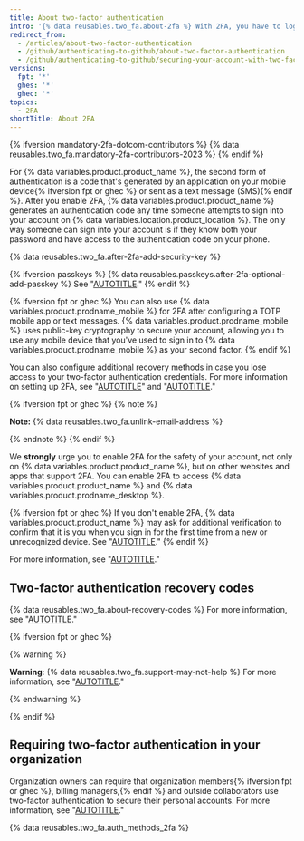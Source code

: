 ```yaml
---
title: About two-factor authentication
intro: '{% data reusables.two_fa.about-2fa %} With 2FA, you have to log in with your username and password and provide another form of authentication that only you know or have access to.'
redirect_from:
  - /articles/about-two-factor-authentication
  - /github/authenticating-to-github/about-two-factor-authentication
  - /github/authenticating-to-github/securing-your-account-with-two-factor-authentication-2fa/about-two-factor-authentication
versions:
  fpt: '*'
  ghes: '*'
  ghec: '*'
topics:
  - 2FA
shortTitle: About 2FA
---
```


{% ifversion mandatory-2fa-dotcom-contributors %}
{% data reusables.two_fa.mandatory-2fa-contributors-2023 %}
{% endif %}

For {% data variables.product.product_name %}, the second form of authentication is a code that's generated by an application on your mobile device{% ifversion fpt or ghec %} or sent as a text message (SMS){% endif %}. After you enable 2FA, {% data variables.product.product_name %} generates an authentication code any time someone attempts to sign into your account on {% data variables.location.product_location %}. The only way someone can sign into your account is if they know both your password and have access to the authentication code on your phone.

{% data reusables.two_fa.after-2fa-add-security-key %}

{% ifversion passkeys %}
{% data reusables.passkeys.after-2fa-optional-add-passkey %} See "[AUTOTITLE](/authentication/authenticating-with-a-passkey/about-passkeys)."
{% endif %}

{% ifversion fpt or ghec %}
You can also use {% data variables.product.prodname_mobile %} for 2FA after configuring a TOTP mobile app or text messages. {% data variables.product.prodname_mobile %} uses public-key cryptography to secure your account, allowing you to use any mobile device that you've used to sign in to {% data variables.product.prodname_mobile %} as your second factor.
{% endif %}

You can also configure additional recovery methods in case you lose access to your two-factor authentication credentials. For more information on setting up 2FA, see "[AUTOTITLE](/authentication/securing-your-account-with-two-factor-authentication-2fa/configuring-two-factor-authentication)" and "[AUTOTITLE](/authentication/securing-your-account-with-two-factor-authentication-2fa/configuring-two-factor-authentication-recovery-methods)."

{% ifversion fpt or ghec %}
{% note %}

**Note:** {% data reusables.two_fa.unlink-email-address %}

{% endnote %}
{% endif %}

We **strongly** urge you to enable 2FA for the safety of your account, not only on {% data variables.product.product_name %}, but on other websites and apps that support 2FA. You can enable 2FA to access {% data variables.product.product_name %} and {% data variables.product.prodname_desktop %}.

{% ifversion fpt or ghec %}
If you don't enable 2FA, {% data variables.product.product_name %} may ask for additional verification to confirm that it is you when you sign in for the first time from a new or unrecognized device. See "[AUTOTITLE](/authentication/keeping-your-account-and-data-secure/verifying-new-devices-when-signing-in)."
{% endif %}

For more information, see "[AUTOTITLE](/authentication/securing-your-account-with-two-factor-authentication-2fa/accessing-github-using-two-factor-authentication)."

## Two-factor authentication recovery codes

{% data reusables.two_fa.about-recovery-codes %} For more information, see "[AUTOTITLE](/authentication/securing-your-account-with-two-factor-authentication-2fa/recovering-your-account-if-you-lose-your-2fa-credentials)."

{% ifversion fpt or ghec %}

{% warning %}

**Warning**: {% data reusables.two_fa.support-may-not-help %} For more information, see "[AUTOTITLE](/authentication/securing-your-account-with-two-factor-authentication-2fa/recovering-your-account-if-you-lose-your-2fa-credentials)."

{% endwarning %}

{% endif %}

## Requiring two-factor authentication in your organization

Organization owners can require that organization members{% ifversion fpt or ghec %}, billing managers,{% endif %} and outside collaborators use two-factor authentication to secure their personal accounts. For more information, see "[AUTOTITLE](/organizations/keeping-your-organization-secure/managing-two-factor-authentication-for-your-organization/requiring-two-factor-authentication-in-your-organization)."

{% data reusables.two_fa.auth_methods_2fa %}
